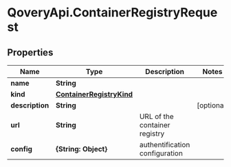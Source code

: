 # QoveryApi.ContainerRegistryRequest

## Properties

Name | Type | Description | Notes
------------ | ------------- | ------------- | -------------
**name** | **String** |  | 
**kind** | [**ContainerRegistryKind**](ContainerRegistryKind.md) |  | 
**description** | **String** |  | [optional] 
**url** | **String** | URL of the container registry | 
**config** | **{String: Object}** | authentification configuration | 


